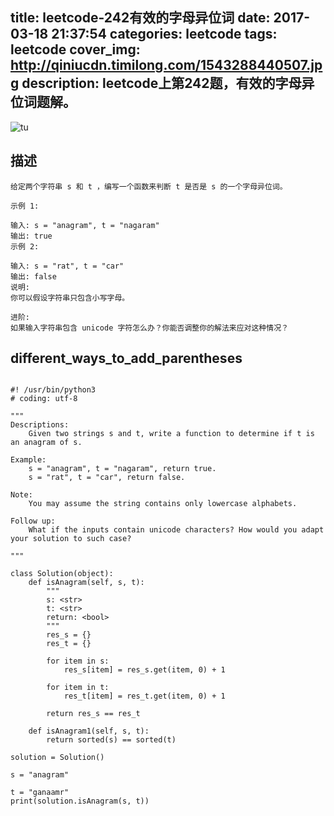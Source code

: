 title: leetcode-242有效的字母异位词
date: 2017-03-18 21:37:54
categories: leetcode
tags: leetcode
cover_img: http://qiniucdn.timilong.com/1543288440507.jpg
description: leetcode上第242题，有效的字母异位词题解。
---

![tu](http://qiniucdn.timilong.com/1543288440507.jpg)

## 描述
```
给定两个字符串 s 和 t ，编写一个函数来判断 t 是否是 s 的一个字母异位词。

示例 1:

输入: s = "anagram", t = "nagaram"
输出: true
示例 2:

输入: s = "rat", t = "car"
输出: false
说明:
你可以假设字符串只包含小写字母。

进阶:
如果输入字符串包含 unicode 字符怎么办？你能否调整你的解法来应对这种情况？
```

## different_ways_to_add_parentheses

```

#! /usr/bin/python3
# coding: utf-8

"""
Descriptions:
    Given two strings s and t, write a function to determine if t is an anagram of s.  

Example: 
    s = "anagram", t = "nagaram", return true.  
    s = "rat", t = "car", return false.  

Note: 
    You may assume the string contains only lowercase alphabets.

Follow up:
    What if the inputs contain unicode characters? How would you adapt your solution to such case?

"""

class Solution(object):
    def isAnagram(self, s, t):
        """
        s: <str>
        t: <str>
        return: <bool>
        """
        res_s = {}
        res_t = {}

        for item in s:
            res_s[item] = res_s.get(item, 0) + 1

        for item in t:
            res_t[item] = res_t.get(item, 0) + 1

        return res_s == res_t

    def isAnagram1(self, s, t):
        return sorted(s) == sorted(t)

solution = Solution()

s = "anagram"

t = "ganaamr"
print(solution.isAnagram(s, t))

```
